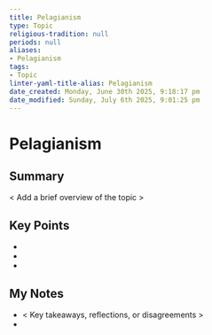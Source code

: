 ```yaml
---
title: Pelagianism
type: Topic
religious-tradition: null
periods: null
aliases:
- Pelagianism
tags:
- Topic
linter-yaml-title-alias: Pelagianism
date_created: Monday, June 30th 2025, 9:18:17 pm
date_modified: Sunday, July 6th 2025, 9:01:25 pm
---
```


# Pelagianism

## Summary
< Add a brief overview of the topic >

## Key Points
- 
- 
- 

## My Notes
- < Key takeaways, reflections, or disagreements >
- 